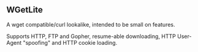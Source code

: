 WGetLite
--------

A wget compatible/curl lookalike, intended to be small on features.

Supports HTTP, FTP and Gopher, resume-able downloading, HTTP User-Agent "spoofing" and HTTP cookie loading.
